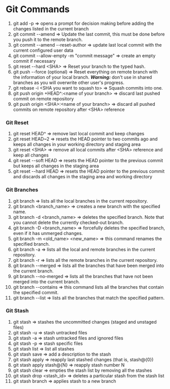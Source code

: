 # Git Commands

1. git add -p => opens a prompt for decision making before adding the changes listed in the current branch
2. git commit --amend => Update the last commit, this must be done before you push it to the remote branch.
3. git commit --amend --reset-author => update last local commit with the current configured user data
4. git commit --allow-empty -m "commit message" => create an empty commit if necessary
5. git reset --hard \<SHA> => Reset your branch to the typed hash.
6. git push --force (optional) => Reset everything on remote branch with the information of your local branch. ***Warning:*** don't use in shared branches as you will overwrite other user's progress.
7. git rebase -i \<SHA you want to squash to> => Squash commits into one.
8. git push origin +HEAD^:\<name of your branch> => discard last pushed commit on remote repository
9. git push origin \<SHA>:\<name of your branch> => discard all pushed commits on remote repository after \<SHA> reference

### Git Reset

01. git reset HEAD^ => remove last local commit and keep changes
02. git reset HEAD~2 => resets the HEAD pointer to two commits ago and keeps all changes in your working directory and staging area
03. git reset \<SHA> => remove all local commits after \<SHA> reference and keep all changes
04. git reset --soft HEAD => resets the HEAD pointer to the previous commit but keeps all changes in the staging area
05. git reset --hard HEAD => resets the HEAD pointer to the previous commit and discards all changes in the staging area and working directory

### Git Branches

01. git branch => lists all the local branches in the current repository.
02. git branch <branch_name> => creates a new branch with the specified name.
03. git branch -d <branch_name> => deletes the specified branch. Note that you cannot delete the currently checked-out branch.
04. git branch -D <branch_name> => forcefully deletes the specified branch, even if it has unmerged changes.
05. git branch -m <old_name> <new_name> => this command renames the specified branch.
06. git branch -a => lists all the local and remote branches in the current repository.
07. git branch -r => lists all the remote branches in the current repository.
08. git branch --merged => lists all the branches that have been merged into the current branch.
09. git branch --no-merged => lists all the branches that have not been merged into the current branch.
10. git branch --contains <commit> => this command lists all the branches that contain the specified commit.
11. git branch --list <pattern> => lists all the branches that match the specified pattern.

### Git Stash

01. git stash => stashes the uncommitted changes (staged and unstaged files)
02. git stash -u => stash untracked files
03. git stash -a => stash untracked files and ignored files
04. git stash -p => stash specific files
05. git stash list => list all stashes
06. git stash save <description> => add a description to the stash
07. git stash apply => reapply last stashed changes (that is, stash@{0})
08. git stash apply stash@{N} => reapply stash number N
09. git stash clear => empties the stash list by removing all the stashes
10. git stash drop <stash_id> => deletes a particular stash from the stash list
11. git stash branch <name of your branch> => applies stash to a new branch
